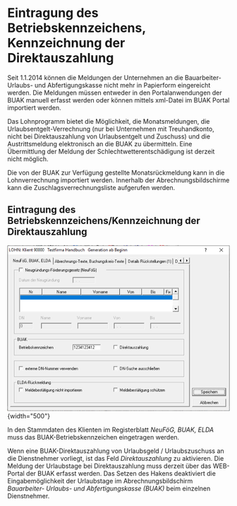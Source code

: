 # Eintragung des Betriebskennzeichens, Kennzeichnung der Direktauszahlung

Seit 1.1.2014 können die Meldungen der Unternehmen an die Bauarbeiter- Urlaubs- und Abfertigungskasse nicht mehr in Papierform eingereicht werden. Die Meldungen müssen entweder in den Portalanwendungen der BUAK manuell erfasst werden oder können mittels xml-Datei im BUAK Portal importiert werden.

Das Lohnprogramm bietet die Möglichkeit, die Monatsmeldungen, die Urlaubsentgelt-Verrechnung (nur bei Unternehmen mit Treuhandkonto, nicht bei Direktauszahlung von Urlaubsentgelt und Zuschuss) und die Austrittsmeldung elektronisch an die BUAK zu übermitteln. Eine Übermittlung der Meldung der Schlechtwetterentschädigung ist derzeit nicht möglich.

Die von der BUAK zur Verfügung gestellte Monatsrückmeldung kann in die Lohnverrechnung importiert werden. Innerhalb der Abrechnungsbildschirme kann die Zuschlagsverrechnungsliste aufgerufen werden.

## Eintragung des Betriebskennzeichens/Kennzeichnung der Direktauszahlung

![Image](<img/image470.png>){width="500"}

In den Stammdaten des Klienten im Registerblatt *NeuFöG, BUAK, ELDA* muss das BUAK-Betriebskennzeichen eingetragen werden.

Wenn eine BUAK-Direktauszahlung von Urlaubsgeld / Urlaubszuschuss an die Dienstnehmer vorliegt, ist das Feld *Direktauszahlung* zu aktivieren. Die Meldung der Urlaubstage bei Direktauszahlung muss derzeit über das WEB-Portal der BUAK erfasst werden. Das Setzen des Hakens deaktiviert die Eingabemöglichkeit der Urlaubstage im Abrechnungsbildschirm *Bauarbeiter- Urlaubs- und Abfertigungskasse (BUAK)* beim einzelnen Dienstnehmer.